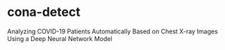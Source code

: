 # cona-detect
Analyzing COVID-19 Patients Automatically Based on Chest X-ray Images Using a Deep Neural Network Model
